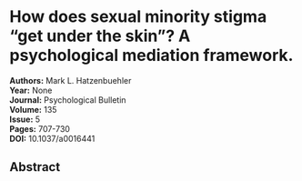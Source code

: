 # How does sexual minority stigma “get under the skin”? A psychological mediation framework.

**Authors:** Mark L. Hatzenbuehler  
**Year:** None  
**Journal:** Psychological Bulletin  
**Volume:** 135  
**Issue:** 5  
**Pages:** 707-730  
**DOI:** 10.1037/a0016441  

## Abstract


